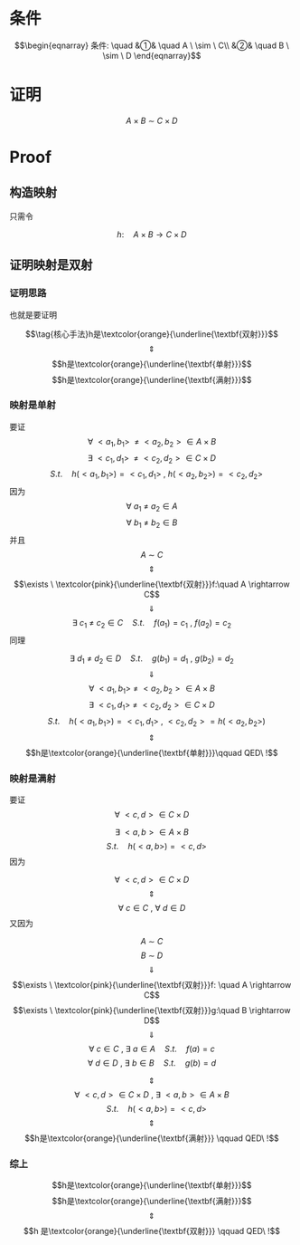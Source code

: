 # 条件

$$\begin{eqnarray}
条件: \quad
&①& \quad A \ \sim \ C\\
&②& \quad B \ \sim \ D
\end{eqnarray}$$
# 证明

$$A  × B \ \sim \ C × D$$

# Proof

## 构造映射

只需令

$$\tag{核心手法}h: \quad A × B   \rightarrow  C × D$$

## 证明映射是双射

### 证明思路

也就是要证明

$$\tag{核心手法}h是\textcolor{orange}{\underline{\textbf{双射}}}$$
$$\quad \Updownarrow \quad$$
$$h是\textcolor{orange}{\underline{\textbf{单射}}}$$
$$h是\textcolor{orange}{\underline{\textbf{满射}}}$$

### 映射是单射

要证
$$\forall \ <a_{1},b_{1}> \ \ \neq \ <a_{2},b_{2}> \in A × B$$
$$\exists \ <c_{1},d_{1}>\ \ \neq \ <c_{2},d_{2}> \in C ×D$$
$$\quad S.t. \quad h(<a_{1},b_{1}>)=<c_{1},d_{1}> \ , \ h(<a_{2},b_{2}>)=<c_{2},d_{2}>$$
因为
$$\forall \ a_{1}  \ \neq \ a_{2} \in A$$
$$\forall \ b_{1}  \ \neq \ b_{2} \in B$$
并且
$$A \ \sim \ C$$
$$\quad \Updownarrow \quad$$
$$\exists \ \textcolor{pink}{\underline{\textbf{双射}}}f:\quad A \rightarrow C$$
$$\quad \Downarrow \quad $$
$$\exists \ c_{1}  \ \neq \ c_{2} \in C \quad S.t. \quad f(a_{1})=c_{1} \ , \ f(a_{2})=c_{2}$$
同理

$$\exists \ d_{1}  \ \neq \ d_{2} \in D \quad S.t. \quad g(b_{1})=d_{1} \ , \ g(b_{2}) =d_{2}$$
$$\quad \Downarrow \quad $$
$$\forall \ <a_{1},b_{1}> \ \neq \  <a_{2},b_{2}> \in A× B$$
$$\exists \ <c_{1},d_{1}>  \ \neq \    <c_{2},d_{2}> \in C × D$$
$$\quad S.t. \quad h(<a_{1},b_{1}>)=<c_{1},d_{1}>  \ , \  <c_{2},d_{2}> =h(<a_{2},b_{2}>)$$
$$\quad \Updownarrow \quad$$
$$h是\textcolor{orange}{\underline{\textbf{单射}}}\qquad QED\ !$$
### 映射是满射


要证
$$\forall \ <c,d> \in C × D$$

$$\exists \ <a,b> \in A × B$$
$$\quad S.t. \quad  h(<a,b>)=<c,d>$$
因为

$$\forall \ <c,d> \in C × D $$
$$\quad \Updownarrow \quad$$
$$\forall \ c \in C \ , \ \forall \ d \in D$$
又因为

$$A \ \sim \ C $$
$$B \ \sim \  D$$
$$\quad \Downarrow \quad $$
$$\exists \ \textcolor{pink}{\underline{\textbf{双射}}}f: \quad A \rightarrow C$$
$$\exists \ \textcolor{pink}{\underline{\textbf{双射}}}g:\quad B \rightarrow D$$
$$\quad \Downarrow \quad $$
$$\forall \ c \in C \ , \ \exists \ a \in A \quad S.t. \quad f(a) =c$$
$$\forall \ d \in D \ , \ \exists \ b \in B \quad S.t. \quad g(b)=d$$

$$\quad \Updownarrow \quad$$
$$\forall \ <c,d > \in C × D \ , \ \exists \ <a,b> \in A× B $$
$$\quad S.t. \quad h(<a,b>)=<c,d>$$
$$\quad \Updownarrow \quad$$$$h是\textcolor{orange}{\underline{\textbf{满射}}} \qquad QED\ !$$

### 综上

$$h是\textcolor{orange}{\underline{\textbf{单射}}}$$
$$h是\textcolor{orange}{\underline{\textbf{满射}}}$$
$$\quad \Updownarrow \quad$$
$$h 是\textcolor{orange}{\underline{\textbf{双射}}} \qquad QED\ !$$